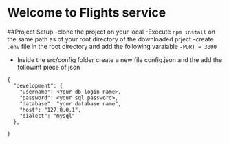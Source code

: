 # Welcome to Flights service

##Project Setup
-clone the project on  your local
-Execute `npm install` on the same path as of your root directory of the downloaded prject
-create    `.env` file in the root directory and add the following varaiable
  `-PORT = 3000`
- Inside the src/config folder create a new file config.json and the add the followinf piece of json

```
{
  "development": {
    "username": <Your db login name>,
    "password": <your sql password>,
    "database": "your database name",
    "host": "127.0.0.1",
    "dialect": "mysql"
  },
 
}
